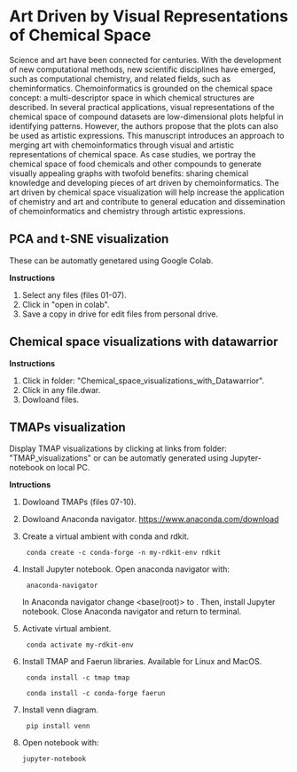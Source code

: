 # Art Driven by Visual Representations of Chemical Space

Science and art have been connected for centuries. With the development of new computational methods, new scientific disciplines have emerged, such as computational chemistry, and related fields, such as cheminformatics. Chemoinformatics is grounded on the chemical space concept: a multi-descriptor space in which chemical structures are described. In several practical applications, visual representations of the chemical space of compound datasets are low-dimensional plots helpful in identifying patterns. However, the authors propose that the plots can also be used as artistic expressions. This manuscript introduces an approach to merging art with chemoinformatics through visual and artistic representations of chemical space. As case studies, we portray the chemical space of food chemicals and other compounds to generate visually appealing graphs with twofold benefits: sharing chemical knowledge and developing pieces of art driven by chemoinformatics. The art driven by chemical space visualization will help increase the application of chemistry and art and contribute to general education and dissemination of chemoinformatics and chemistry through artistic expressions.

## PCA and t-SNE visualization 

These can be automatly genetared using Google Colab.

**Instructions**
1. Select any files (files 01-07).
2. Click in "open in colab".
3. Save a copy in drive for edit files from personal drive.

## Chemical space visualizations with datawarrior
 **Instructions**
 1. Click in folder: "Chemical_space_visualizations_with_Datawarrior".
 2. Click in any file.dwar.
 3. Dowloand files.

## TMAPs visualization 

Display TMAP visualizations by clicking at links from folder: "TMAP_visualizations" or can be automatly generated using 
Jupyter-notebook on local PC.

**Intructions**

1. Dowloand TMAPs (files 07-10).

2. Dowloand Anaconda navigator.
https://www.anaconda.com/download

4. Create a virtual ambient with conda and rdkit.
        
        conda create -c conda-forge -n my-rdkit-env rdkit
   
5. Install Jupyter notebook. Open anaconda navigator with:

        anaconda-navigator
   
   In Anaconda navigator change <base(root)> to <my-rdkit-env>. Then, install Jupyter notebook.
   Close Anaconda navigator and return to terminal.
        
6. Activate virtual ambient.

        conda activate my-rdkit-env
   
7. Install TMAP and Faerun libraries. Available for Linux and MacOS.

        conda install -c tmap tmap
   
        conda install -c conda-forge faerun
   
9. Install venn diagram.
   
        pip install venn
   
10. Open notebook with:
   
        jupyter-notebook
   


   
   
